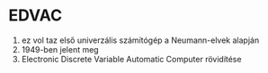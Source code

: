 EDVAC
===========
1. ez vol taz első univerzális számítógép a Neumann-elvek alapján
2. 1949-ben jelent meg
3. Electronic Discrete Variable Automatic Computer rövidítése